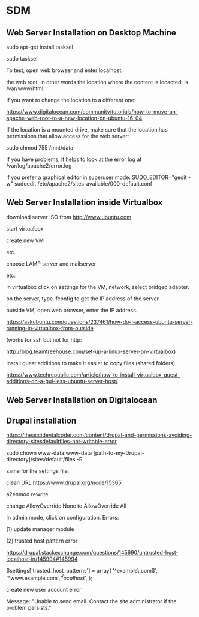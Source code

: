 # SDM



<h2>Web Server Installation on Desktop Machine</h2>

sudo apt-get install tasksel

sudo tasksel

To test, open web browser and enter localhost.

the web root, in other words the location where the content is locacted, is /var/www/html.

If you want to change the location to a different one:

https://www.digitalocean.com/community/tutorials/how-to-move-an-apache-web-root-to-a-new-location-on-ubuntu-16-04

If the location is a mounted drive, make sure that the location has permissions that allow access for the web server:

sudo chmod 755 /mnt/data

If you have problems, it helps to look at the error log at /var/log/apache2/error.log

if you prefer a graphical editor in superuser mode:
SUDO_EDITOR="gedit -w" sudoedit /etc/apache2/sites-available/000-default.conf 


<h2>Web Server Installation inside Virtualbox</h2>

download server ISO from http://www.ubuntu.com

start virtualbox

create new VM

etc.

choose LAMP server and mailserver

etc.

in virtualbox click on settings for the VM, network, select bridged adapter.

on the server, type ifconfig to get the IP address of the server.

outside VM, open web browser, enter the IP address.

https://askubuntu.com/questions/237461/how-do-i-access-ubuntu-server-running-in-virtualbox-from-outside


(works for ssh but not for http:

http://blog.teamtreehouse.com/set-up-a-linux-server-on-virtualbox)

Install guest additions to make it easier to copy files (shared folders):

https://www.techrepublic.com/article/how-to-install-virtualbox-guest-additions-on-a-gui-less-ubuntu-server-host/





<h2>Web Server Installation on Digitalocean</h2>






<h2>Drupal installation</h2>




https://theaccidentalcoder.com/content/drupal-and-permissions-avoiding-directory-sitesdefaultfiles-not-writable-error

sudo chown www-data:www-data [path-to-my-Drupal-directory]/sites/default/files -R

same for the settings file.

clean URL
https://www.drupal.org/node/15365

a2enmod rewrite

change AllowOverride None to AllowOverride All


In admin mode, click on configuration.
Errors:

(1) update manager module

(2) trusted host pattern error

https://drupal.stackexchange.com/questions/145690/untrusted-host-localhost-in/145994#145994

$settings['trusted_host_patterns'] = array(
  '^example\.com$',
  '^www\.example\.com$',
  '^localhost$',
);




create new user account error

Message: "Unable to send email. Contact the site administrator if the problem persists."








